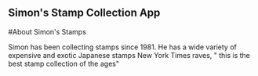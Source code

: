 Simon's Stamp Collection App
---

#About Simon's Stamps

Simon has been collecting stamps since 1981. He has a wide variety of expensive and exotic Japanese stamps
New York Times raves, " this is the best stamp collection of the ages"

